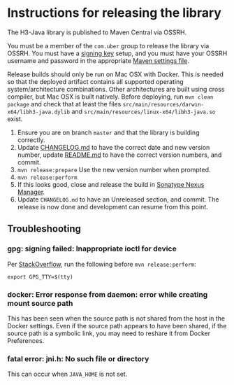 # Instructions for releasing the library

The H3-Java library is published to Maven Central via OSSRH.

You must be a member of the `com.uber` group to release the library via OSSRH. You must have a [signing key](http://central.sonatype.org/pages/working-with-pgp-signatures.html) setup, and you must have your OSSRH username and password in the appropriate [Maven settings file](http://central.sonatype.org/pages/apache-maven.html).

Release builds should only be run on Mac OSX with Docker. This is needed so that the deployed artifact contains all supported operating system/architecture combinations. Other architectures are built using cross compiler, but Mac OSX is built natively. Before deploying, run `mvn clean package` and check that at least the files `src/main/resources/darwin-x64/libh3-java.dylib` and `src/main/resources/linux-x64/libh3-java.so` exist.

1. Ensure you are on branch `master` and that the library is building correctly.
2. Update [CHANGELOG.md](../CHANGELOG.md) to have the correct date and new version number, update [README.md](../README.md) to have the correct version numbers, and commit.
3. `mvn release:prepare` Use the new version number when prompted.
4. `mvn release:perform`
5. If this looks good, close and release the build in [Sonatype Nexus Manager](https://oss.sonatype.org/).
6. Update `CHANGELOG.md` to have an Unreleased section, and commit. The release is now done and development can resume from this point.

## Troubleshooting

### gpg: signing failed: Inappropriate ioctl for device

Per [StackOverflow](https://stackoverflow.com/questions/57591432/gpg-signing-failed-inappropriate-ioctl-for-device-on-macos-with-maven), run the following before `mvn release:perform`:

```
export GPG_TTY=$(tty)
```

### docker: Error response from daemon: error while creating mount source path

This has been seen when the source path is not shared from the host in the Docker settings. Even if the source path appears to have been shared, if the source path is a symbolic link, you may need to reshare it from Docker Preferences.

### fatal error: jni.h: No such file or directory

This can occur when `JAVA_HOME` is not set.
